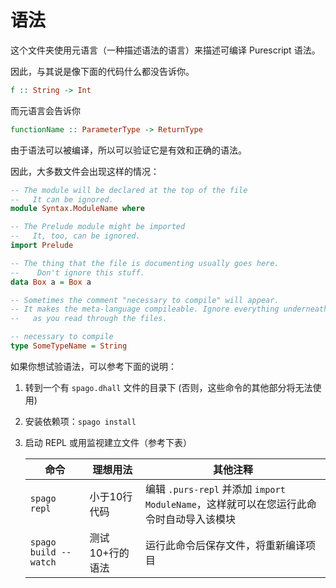 # 语法

这个文件夹使用元语言（一种描述语法的语言）来描述可编译 Purescript 语法。

因此，与其说是像下面的代码什么都没告诉你。

```purescript
f :: String -> Int
```

而元语言会告诉你

```purescript
functionName :: ParameterType -> ReturnType
```

由于语法可以被编译，所以可以验证它是有效和正确的语法。

因此，大多数文件会出现这样的情况：

```purescript
-- The module will be declared at the top of the file
--   It can be ignored.
module Syntax.ModuleName where

-- The Prelude module might be imported
--   It, too, can be ignored.
import Prelude

-- The thing that the file is documenting usually goes here.
--    Don't ignore this stuff.
data Box a = Box a

-- Sometimes the comment "necessary to compile" will appear.
-- It makes the meta-language compileable. Ignore everything underneath it
--   as you read through the files.

-- necessary to compile
type SomeTypeName = String
```

如果你想试验语法，可以参考下面的说明：

1. 转到一个有 `spago.dhall` 文件的目录下 (否则，这些命令的其他部分将无法使用)

1. 安装依赖项：`spago install`

1. 启动 REPL 或用监视建立文件（参考下表）

    | 命令 | 理想用法 | 其他注释
    | - | - | - |
    | `spago repl` | 小于10行代码 | 编辑 `.purs-repl` 并添加 `import ModuleName`，这样就可以在您运行此命令时自动导入该模块
    | `spago build --watch` | 测试10+行的语法 | 运行此命令后保存文件，将重新编译项目 |
